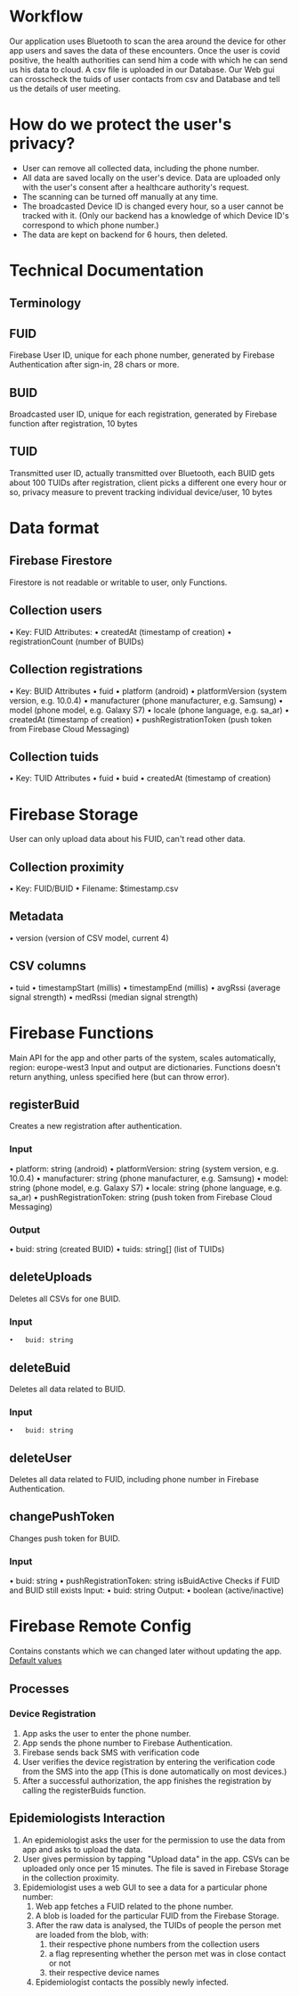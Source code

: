 # Workflow 
Our application uses Bluetooth to scan the area around the device for other app users and saves the data of these encounters. Once the user is covid positive, the health authorities can send him a code with which he can send us his data to cloud. A csv file is uploaded in our Database. Our Web gui can crosscheck the tuids of user contacts from csv and Database and tell us the details of user meeting. 
 
# How do we protect the user's privacy? 
 
* User can remove all collected data, including the phone number. 
* All data are saved locally on the user's device. Data are uploaded only with the user's consent after a healthcare authority's request. 
* The scanning can be turned off manually at any time. 
* The broadcasted Device ID is changed every hour, so a user cannot be tracked with it. (Only our backend has a knowledge of which Device ID's correspond to which phone number.) 
* The data are kept on backend for 6 hours, then deleted. 
 
 
# Technical Documentation 
 
## Terminology 
## FUID 
Firebase User ID, unique for each phone number, generated by Firebase Authentication after sign-in, 28 chars or more. 

## BUID 
Broadcasted user ID, unique for each registration, generated by Firebase function after registration, 10 bytes 

## TUID 
Transmitted user ID, actually transmitted over Bluetooth, each BUID gets about 100 TUIDs after registration, client picks a different one every hour or so, privacy measure to prevent tracking individual device/user, 10 bytes 

# Data format 
## Firebase Firestore 
Firestore is not readable or writable to user, only Functions. 

## Collection users 
•	Key: FUID 
Attributes: 
•	createdAt (timestamp of creation) 
•	registrationCount (number of BUIDs) 
## Collection registrations 
•	Key: BUID 
Attributes 
•	fuid 
•	platform (android) 
•	platformVersion (system version, e.g. 10.0.4) 
•	manufacturer (phone manufacturer, e.g. Samsung) 
•	model (phone model, e.g. Galaxy S7) 
•	locale (phone language, e.g. sa_ar) 
•	createdAt (timestamp of creation) 
•	pushRegistrationToken (push token from Firebase Cloud Messaging) 
## Collection tuids 
•	Key: TUID 
Attributes 
•	fuid 
•	buid 
•	createdAt (timestamp of creation) 

# Firebase Storage 
User can only upload data about his FUID, can't read other data. 

## Collection proximity 
•	Key: FUID/BUID 
•	Filename: $timestamp.csv 
## Metadata 
•	version (version of CSV model, current 4) 
## CSV columns 
•	tuid 
•	timestampStart (millis) 
•	timestampEnd (millis) 
•	avgRssi (average signal strength) 
•	medRssi (median signal strength) 

# Firebase Functions 
Main API for the app and other parts of the system, scales automatically, region: europe-west3 
Input and output are dictionaries. Functions doesn't return anything, unless specified here (but can throw error). 
## registerBuid 
Creates a new registration after authentication. 
### Input 
•	platform: string (android) 
•	platformVersion: string (system version, e.g. 10.0.4) 
•	manufacturer: string (phone manufacturer, e.g. Samsung) 
•	model: string (phone model, e.g. Galaxy S7) 
•	locale: string (phone language, e.g. sa_ar) 
•	pushRegistrationToken: string (push token from Firebase Cloud Messaging) 
### Output 
•	buid: string (created BUID) 
•	tuids: string[] (list of TUIDs) 
## deleteUploads 
Deletes all CSVs for one BUID. 
### Input 
	• 	buid: string 
## deleteBuid 
Deletes all data related to BUID. 
### Input 
	• 	buid: string 
## deleteUser 
Deletes all data related to FUID, including phone number in Firebase Authentication. 
## changePushToken 
Changes push token for BUID. 
### Input 
•	buid: string 
•	pushRegistrationToken: string isBuidActive 
Checks if FUID and BUID still exists Input: 
•	buid: string Output: 
•	boolean (active/inactive) 
# Firebase Remote Config 
Contains constants which we can changed later without updating the app. 
[Default values](https://github.com/covid19cz/erouska-android/blob/develop/app/src/main/res/xml/remote_config_defaults.xml) 
## Processes 
### Device Registration 
 
1.	App asks the user to enter the phone number. 
1.	App sends the phone number to Firebase Authentication. 
1.	Firebase sends back SMS with verification code 
1.	User verifies the device registration by entering the verification code from the SMS into the app (This is done automatically on most devices.) 
1.	After a successful authorization, the app finishes the registration by calling the registerBuids function. 

## Epidemiologists Interaction 
 
1.	An epidemiologist asks the user for the permission to use the data from app and asks to upload the data. 
1.	User gives permission by tapping "Upload data" in the app. CSVs can be uploaded only once per 15 minutes. The file is saved in Firebase Storage in the collection proximity. 
1.	Epidemiologist uses a web GUI to see a data for a particular phone number: 
    1.	Web app fetches a FUID related to the phone number. 
    1.	A blob is loaded for the particular FUID from the Firebase Storage. 
    1.	After the raw data is analysed, the TUIDs of people the person met are loaded from the blob, with: 
        1. their respective phone numbers from the collection users 
        1. a flag representing whether the person met was in close contact or not 
        1. their respective device names 
    1.	Epidemiologist contacts the possibly newly infected. 
 
